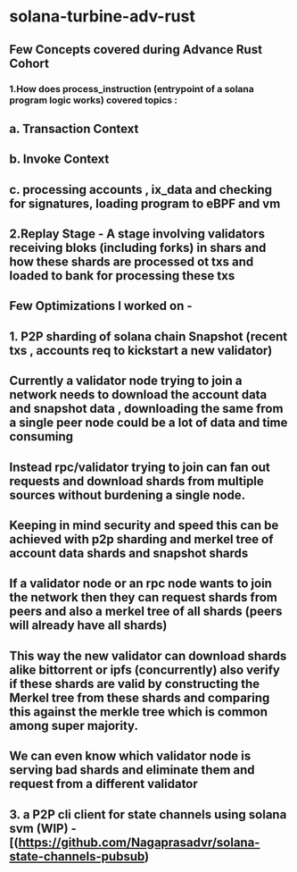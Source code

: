 # solana-turbine-adv-rust

## Few Concepts covered during Advance Rust Cohort

### 1.How does process_instruction (entrypoint of a solana program logic works) covered topics :
##    a. Transaction Context
##    b. Invoke Context
##    c. processing accounts , ix_data and checking for signatures, loading program to eBPF and vm

## 2.Replay Stage - A stage involving validators receiving bloks (including forks) in shars and how these shards are processed ot txs and loaded to bank for processing these txs

## Few Optimizations I worked on - 
## 1. P2P sharding of solana chain Snapshot (recent txs , accounts req to kickstart a new validator) 
## Currently a validator node trying to join a network needs to download the account data and snapshot data , downloading the same from a single peer node could be a lot of data and time consuming
## Instead rpc/validator trying to join can fan out requests and download shards from multiple sources without burdening a single node.
## Keeping in mind security and speed this can be achieved with p2p sharding and merkel tree of account data shards and snapshot shards
## If a validator node or an rpc node wants to join the network then they can request shards from peers and also a merkel tree of all shards (peers will already have all shards)
## This way the new validator can download shards alike bittorrent or ipfs (concurrently) also verify if these shards are valid by constructing the Merkel tree from these shards and comparing this against the merkle tree which is common among super majority.
## We can even know which validator node is serving bad shards and eliminate them and request from a different validator

## 3. a P2P cli client for state channels using solana svm (WIP) - [(https://github.com/Nagaprasadvr/solana-state-channels-pubsub)

